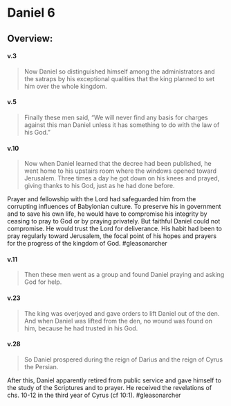 # Daniel 6

## Overview:


#### v.3
>Now Daniel so distinguished himself among the administrators and the satraps by his exceptional qualities that the king planned to set him over the whole kingdom.

#### v.5
>Finally these men said, “We will never find any basis for charges against this man Daniel unless it has something to do with the law of his God.”

#### v.10
>Now when Daniel learned that the decree had been published, he went home to his upstairs room where the windows opened toward Jerusalem. Three times a day he got down on his knees and prayed, giving thanks to his God, just as he had done before.

Prayer and fellowship with the Lord had safeguarded him from the corrupting influences of Babylonian culture. To preserve his in government and to save his own life, he would have to compromise his integrity by ceasing to pray to God or by praying privately. But faithful Daniel could not compromise. He would trust the Lord for deliverance. His habit had been to pray regularly toward Jerusalem, the focal point of his hopes and prayers for the progress of the kingdom of God.
#gleasonarcher

#### v.11
>Then these men went as a group and found Daniel praying and asking God for help.

#### v.23
>The king was overjoyed and gave orders to lift Daniel out of the den. And when Daniel was lifted from the den, no wound was found on him, because he had trusted in his God.

#### v.28
>So Daniel prospered during the reign of Darius and the reign of Cyrus the Persian.

After this, Daniel apparently retired from public service and gave himself to the study of the Scriptures and to prayer. He received the revelations of chs. 10-12 in the third year of Cyrus (cf 10:1).
#gleasonarcher  

